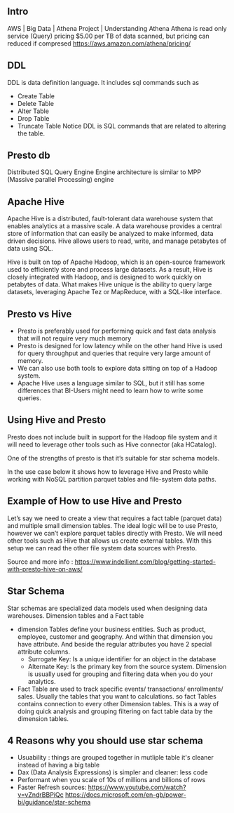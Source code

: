 ## Intro
AWS | Big Data | Athena Project | Understanding Athena
Athena is read only service (Query)
pricing $5.00 per TB of data scanned, but pricing can reduced if compresed
https://aws.amazon.com/athena/pricing/

## DDL
DDL is data definition language. It includes sql commands such as
- Create Table
- Delete Table
- Alter Table
- Drop Table
- Truncate Table
Notice DDL is SQL commands that are related to altering the table.

## Presto db
Distributed SQL Query Engine
Engine architecture is similar to MPP (Massive parallel Processing) engine 

## Apache Hive
Apache Hive is a distributed, fault-tolerant data warehouse system that enables analytics at a massive scale. A data warehouse provides a central store of information that can easily be analyzed to make informed, data driven decisions. Hive allows users to read, write, and manage petabytes of data using SQL.

Hive is built on top of Apache Hadoop, which is an open-source framework used to efficiently store and process large datasets. As a result, Hive is closely integrated with Hadoop, and is designed to work quickly on petabytes of data. What makes Hive unique is the ability to query large datasets, leveraging Apache Tez or MapReduce, with a SQL-like interface.

## Presto vs Hive
- Presto is preferably used for performing quick and fast data analysis that will not require very much memory
- Presto is designed for low latency while on the other hand Hive is used for query throughput and queries that require very large amount of memory.
- We can also use both tools to explore data sitting on top of a Hadoop system.
- Apache Hive uses a language similar to SQL, but it still has some differences that BI-Users might need to learn how to write some queries.

## Using Hive and Presto
Presto does not include built in support for the Hadoop file system and it will need to leverage other tools such as Hive connector (aka HCatalog).

One of the strengths of presto is that it’s suitable for star schema models.

In the use case below it shows how to leverage Hive and Presto while working with NoSQL partition parquet tables and file-system data paths.

## Example of How to use Hive and Presto
Let’s say we need to create a view that requires a fact table (parquet data) and multiple small dimension tables.
The ideal logic will be to use Presto, however we can’t explore parquet tables directly with Presto.
We will need other tools such as Hive that allows us create external tables.
With this setup we can read the other file system data sources with Presto.  

Source and more info : https://www.indellient.com/blog/getting-started-with-presto-hive-on-aws/

## Star Schema
Star schemas are specialized data models used when designing data warehouses.
Dimension tables and a Fact table
- dimension Tables define your business entities. Such as product, employee, customer and geography. And within that dimension you have attribute. And beside the regular attributes you have 2 special attribute columns. 
    - Surrogate Key: Is a unique identifier for an object in the database
    - Alternate Key: Is the primary key from the source system. 
Dimension is usually used for grouping and filtering data when you do your analytics.
- Fact Table are used to track specific events/ transactions/ enrollments/ sales. Usually the tables that you want to calculations. 
so fact Tables contains connection to every other Dimension tables. This is a way of doing quick analysis and grouping filtering on fact table data by the dimension tables. 

## 4 Reasons why you should use star schema
- Usuability : things are grouped together in mutliple table it's cleaner instead of having a big table
- Dax (Data Analysis Expressions) is simpler and cleaner: less code
- Performant when you scale of 10s of millions and billions of rows
- Faster Refresh 
sources: 
https://www.youtube.com/watch?v=vZndrBBPiQc
https://docs.microsoft.com/en-gb/power-bi/guidance/star-schema